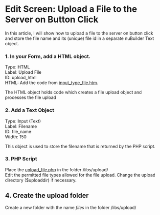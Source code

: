 # Edit Screen: Upload a File to the Server on Button Click

In this article, I will show how to upload a file to the server on button click and store the file name and its (unique) file id in a separate nuBuilder Text object.

### 1. In your Form, add a HTML object.

Type: HTML<br />
Label: Upload File<br />
ID: upload_html<br />
HTML: Add the code from [input_type_file.htm](input_type_file.htm).

The HTML object holds code which creates a file upload object and processes the file upload

### 2. Add a Text Object
Type: Input (Text)<br />
Label: Filename<br />
ID: file_name<br />
Width: 150<br />

This object is used to store the filename that is returned by the PHP script.


### 3. PHP Script

Place the [upload_file.php](upload_file.php) in the folder /libs/upload/<br />
Edit the permitted file types allowed for the file upload. Change the upload directory ($uploaddir) if necessary.


## 4. Create the upload folder

Create a new folder with the name *files* in the folder /libs/upload/ 

